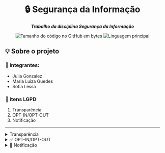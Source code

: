<h1 align="center">
 🔒 Segurança da Informação
</h1>

<p align="center">
	<b><i>
Trabalho da disciplina Segurança da Informação 
  </i></b>
</p>

<p align="center">
	<img alt="Tamanho do código no GitHub em bytes" src="https://img.shields.io/github/languages/code-size/juliagonzalezmoreira/seguranca-da-informacao?color=6272a4" />
	<img alt="Linguagem principal" src="https://img.shields.io/github/languages/top/juliagonzalezmoreira/seguranca-da-informacao?color=6272a4"/>
</p>

## 💡 Sobre o projeto

### 👥 Integrantes:
* Julia Gonzalez
* Maria Luiza Guedes
* Sofia Lessa
  
### 📍 Itens LGPD
1. Transparência
2. OPT-IN/OPT-OUT
3. Notificação

---

<details>
  <summary> Transparência </summary>

  ---
  
## Transparência

Este projeto implementa um portal universitário com foco em **transparência** por meio de um sistema **CRUD** (Create, Read, Update). Os usuários podem gerenciar completamente suas contas como se cadastrar, atualizar e visualizar suas informções, garantindo controle total sobre seus dados.

## Funcionalidades

| Ação       | Descrição                                                                                                   |
| ---------- | ----------------------------------------------------------------------------------------------------------- |
| **CREATE** | Cadastro de nova conta com informações básicas (nome, e-mail, data de nascimento, sexo).                    |
| **READ**   | Exibição detalhada dos dados do usuário na página **Perfil**, incluindo as informações do curso do usuário. |
| **UPDATE** | Permite edição de qualquer campo cadastrado a qualquer momento.                                             |

---

## Tabela de Modelagem de Dados

A tabela a seguir detalha a estrutura dos modelos `User` e `Curso`, com informações sobre cada campo, seu tipo, obrigatoriedade e considerações sobre a LGPD.

### Modelo `User`

| Campo | Tipo de Dado | Obrigatório | Descrição e Finalidade | Implicações da LGPD |
| --- | --- | --- | --- | --- |
| `nome` | String | Sim | Nome completo do usuário. | Dado pessoal comum, essencial para identificação. |
| `email` | String | Sim | Endereço de e-mail do usuário. | Dado pessoal comum, usado para login e comunicação. |
| `senha` | String | Sim | Senha do usuário. | Dado pessoal comum, **armazenada com hash.** |
| `dataNascimento` | Date | Não | Data de nascimento do usuário. | Dado pessoal, coleta opcional. |
| `sexo` | String (enum) | Não | Gênero do usuário. | **Dado pessoal sensível,** coleta opcional. |
| `curso` | ObjectId (ref: 'Curso') | Sim | ID do curso do usuário. | Dado pessoal comum, essencial para a funcionalidade. |
| `telefones` | Array de `telefoneSchema` | Não | Lista de telefones do usuário. | Dado pessoal comum, coleta opcional. |
| `contatoEmergencia` | `contatoEmergenciaSchema` | Não | Contato de emergência do usuário. | **Dado pessoal de terceiro.** Coleta opcional, com base legal clara. |

### Modelo `Curso`

| Campo | Tipo de Dado | Obrigatório | Descrição e Finalidade | Implicações da LGPD |
| --- | --- | --- | --- | --- |
| `nome` | String | Sim | Nome do curso. | Não é um dado pessoal. |
| `modalidade` | String | Sim | Modalidade do curso. | Não é um dado pessoal. |
| `turno` | String | Sim | Turno do curso. | Não é um dado pessoal. |
| `duracao` | String | Sim | Duração do curso. | Não é um dado pessoal. |
| `totalAlunos` | Number | Não | Total de alunos no curso. | Dado agregado. Não é um dado pessoal. |


---

## 💡 Caso de Uso: Transparência de Dados do Usuário

1. **Cadastro:** Usuário se cadastra para acessar o site da faculdade, apenas os campos básicos como nome, email, senha e curso são obrigatórios no registro. 
2. **Login:** Usuário acessa o portal com e-mail e senha.
3. **Dados Pessoais:** Ao logar, o usuário visualiza todas suas informações.
4. **Edição Dados:** Na página de Perfil o usuário tem permissão para editar seus dados.

---

## 🛠️ Tecnologias

* **Backend:** Node.js, Express
* **Banco de Dados:** MongoDB, Mongoose
* **Frontend:** React, JavaScript, Tailwind CSS
* **Autenticação:** JSON Web Tokens (JWT)

---

<details>
  <summary> ⚙️ Como Rodar</summary>

### 🖥️ Backend

1. Acesse `backend`:

   ```bash
   cd backend
   ```
2. Instale dependências:

   ```bash
   npm install
   ```
3. Crie `.env` seguindo o template:

  ```env
  MONGO_URI=mongodb+srv://<usuario>:<senha>@<cluster>.mongodb.net/<banco>
  MAIL_HOST=smtp.mailserver.com
  MAIL_PORT=587
  MAIL_USER=your_email@example.com
  MAIL_PASS=your_email_password
  BACKUP_DIR=caminho\para\salvar\backups
  JWT_SECRET="coloque uma chave aqui"
  ```

4. Inicie o servidor:

   ```bash
   node index.js
   ```

### 🌐 Frontend

1. Acesse `frontend`:

   ```bash
   cd frontend
   ```
2. Instale dependências:

   ```bash
   npm install
   ```
3. Inicie o servidor de desenvolvimento:

   ```bash
   npm run dev
   ```

---
</details>

</details>


<details>
  <summary> ✅ OPT-IN/OPT-OUT </summary>
  
  ---

### ✅ OPT-IN/OPT-OUT

Este projeto implementa um sistema completo de gestão de consentimento, em conformidade com a LGPD. Os usuários podem aceitar ou recusar termos agrupados por categorias: obrigatórios (opt-in obrigatório) e opcionais (opt-in e opt-out) - com controle total sobre suas escolhas.

### Funcionalidades

| Ação | Descrição |
|------|-----------|
| ✍️ Versões Dinâmicas | Administradores podem criar versões de termos com categorias separadas |
| 📝 Cadastro com Consentimento | O usuário precisa aceitar os termos obrigatórios no momento do cadastro |
| 🔔 Banner de Atualização | Se uma nova versão de termos for publicada, o usuário verá um banner para aceitar |
| 📑 Histórico de Privacidade | Exibição completa de todas as versões aceitas, revogações e respostas do usuário |
| 🔄 Gerenciamento de Preferências | Usuário pode ajustar consentimentos a qualquer momento no perfil |

### Modelagem dos Termos

O modelo `TermoVersao` armazena os textos agrupados por tipo:

```
{
  versao: "1.1",
  termos: {
    obrigatorio: [{ id, titulo, descricao }],
    opcionais: [{ id, titulo, descricao }],
  }
}

```

Já o modelo `Consentimento` salva a resposta do usuário com base na versão:

```
{
  userId: ObjectId,
  versao: "1.1",
  respostas: Map {
    "id_termo1": true,
    "id_termo2": false
  },
  isCurrent: true
}

```

### Interface de Consentimento

- No cadastro: termos obrigatórios devem ser aceitos; os opcionais (opt-in/out) são livres.
- No perfil: o usuário pode revisar e atualizar seus consentimentos a qualquer momento.
- Banner: aparece automaticamente quando há uma nova versão disponível.

### Caso de Uso: Gestão de Consentimento

1. Admin publica a versão 2.0 dos termos.
2. Usuário visualiza banner de atualização ao acessar o perfil.
3. Ele pode aceitar os termos, modificar preferências ou revogar consentimentos.
4. Todas as alterações são registradas em Consentimento e HistoricoLog.

<details>
  <summary> ⚙️ Como Rodar</summary>

#### Backend

1. Acesse `backend`:

   ```bash
   cd backend
   ```
2. Instale dependências:

   ```bash
   npm install
   ```
3. Crie `.env` seguindo o template:

  ```env
  MONGO_URI=mongodb+srv://<usuario>:<senha>@<cluster>.mongodb.net/<banco>
  MAIL_HOST=smtp.mailserver.com
  MAIL_PORT=587
  MAIL_USER=your_email@example.com
  MAIL_PASS=your_email_password
  BACKUP_DIR=caminho\para\salvar\backups
  JWT_SECRET="coloque uma chave aqui"
  ```

4. Inicie o servidor:

   ```bash
   node index.js
   ```

#### Frontend

1. Acesse `frontend`:

   ```bash
   cd frontend
   ```
2. Instale dependências:

   ```bash
   npm install
   ```
3. Inicie o servidor de desenvolvimento:

   ```bash
   npm run dev
   ```

---
</details>

### 🛡️ Conformidade com LGPD
- Consentimento livre, informado e inequívoco
- Registro claro de quando e quais termos foram aceitos
- Permissão de revogação e modificação dos consentimentos
- Separação entre dados obrigatórios e opcionais

</br>

</details>


<details>
  <summary> 📢 Notificação </summary>
  
  ---
  
## 📢 Notificação

Este projeto simula uma solução automatizada de segurança para proteção de dados sensíveis armazenados em um banco MongoDB, integrando backup local, detecção de injeção NoSQL, restauração automática e notificação por email aos usuários.

## ✅ Funcionalidades

| Ação | Descrição |
|------|-----------|
| 🛡️ Detecção de ataque | Middleware detecta tentativas de injeção NoSQL nos endpoints |
| 📦 Backup automático | Geração diária de backup via script `.bat` agendado no Windows |
| 🔁 Restauração | Em caso de ataque, restaura automaticamente o último backup |
| ✉️ Notificação por email | Envia email corporativo a todos os usuários em caso de incidente |
| 🗂️ Registro de incidentes | Salva cada incidente no banco com lista de usuários notificados |

## 📁 Estrutura de Arquivos

```
backend/
├── backup.js              # Função para criar backups
├── cleanup.js             # Remove backups antigos (>90 dias)
├── restore.js             # Restaura último backup válido
├── triggerIncident.js     # Simula invasão (ou pode ser usado em produção via POST /incident)
├── index.js               # API principal com middleware de segurança
├── notifications.js       # Envio de email usando Nodemailer
├── models/
│   ├── User.js            # Modelo de usuário
│   └── Incident.js        # Modelo de incidente
├── backup_diario.bat      # Script agendável para backup diário via Task Scheduler
├── limpeza.bat            # Script de limpeza automática dos backups antigos
├── .env                   # Variáveis de ambiente (oculto)
└── README.md              # Este arquivo
```

## 💼 Caso de Uso: Detecção de Invasão

Se for detectada uma tentativa de injeção maliciosa no corpo da requisição, o sistema:

1. Registra o incidente no MongoDB
2. Envia um **email corporativo** para todos os usuários explicando o ocorrido e instruções para segurança
3. Restaura o banco de dados a partir do backup mais recente
4. Gera um novo backup pós-incidente para análise futura

## 🛠️ Tecnologias Utilizadas

- Node.js + Express (API)
- MongoDB + Mongoose (Banco de dados)
- Nodemailer (Envio de emails)
- Axios (Simulação de ataque)
- Windows Task Scheduler (Agendamento de scripts .bat)
- `mongodump` (CLI oficial do MongoDB para backups)

<details>
  <summary> ⚙️ Como Rodar</summary>

### 1️⃣ Instale as dependências

```bash
npm install
```

### 2️⃣ Configure seu `.env`:

```env
MONGO_URI=mongodb+srv://<usuario>:<senha>@<cluster>.mongodb.net/<banco>
MAIL_HOST=smtp.mailserver.com
MAIL_PORT=587
MAIL_USER=your_email@example.com
MAIL_PASS=your_email_password
BACKUP_DIR=caminho\para\salvar\backups
```

> ⚠️ Use uma senha de aplicativo para Gmail ou SMTP corporativo

### 3️⃣ Inicie o servidor

```bash
npm start
```

### 4️⃣ Teste o incidente

```bash
node triggerIncident.js
```

## 🗓️ Backup Diário Automático

Configure o **Agendador de Tarefas do Windows** para rodar o arquivo `backup_diario.bat` diariamente.

</details>

</details>
